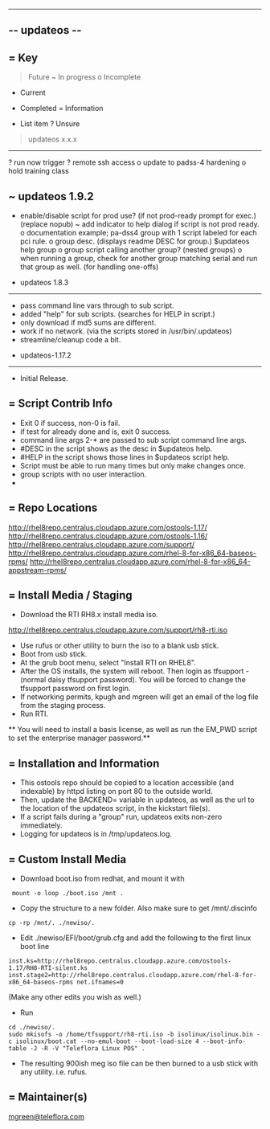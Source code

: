 --------------
-- updateos --
--------------

= Key
-----
> Future 
~ In progress
o Incomplete
* Current
+ Completed
= Information
- List item
? Unsure


> updateos x.x.x
----------------
? run now trigger
? remote ssh access
o update to padss-4 hardening 
o hold training class


~ updateos 1.9.2
----------------
+ enable/disable script for prod use? (if not prod-ready prompt for exec.) (replace nopub)
~ add indicator to help dialog if script is not prod ready.
o documentation example; pa-dss4 group with 1 script labeled for each pci rule.
o group desc. (displays readme DESC for group.) $updateos help group
o group script calling another group? (nested groups)
o when running a group, check for another group matching serial and run that group as well. (for handling one-offs)


* updateos 1.8.3
----------------
+ pass command line vars through to sub script.
+ added "help" for sub scripts. (searches for HELP in script.)
+ only download if md5 sums are different.
+ work if no network. (via the scripts stored in /usr/bin/.updateos)
+ streamline/cleanup code a bit. 


* updateos-1.17.2
-----------------
- Initial Release.


= Script Contrib Info 
---------------------
- Exit 0 if success, non-0 is fail.
- if test for already done and is, exit 0 success.
- command line args 2-* are passed to sub script command line args.
- #DESC in the script shows as the desc in $updateos help.
- #HELP in the script shows those lines in $updateos script help.
- Script must be able to run many times but only make changes once.
- group scripts with no user interaction.
- 


= Repo Locations
----------------
http://rhel8repo.centralus.cloudapp.azure.com/ostools-1.17/
http://rhel8repo.centralus.cloudapp.azure.com/ostools-1.16/
http://rhel8repo.centralus.cloudapp.azure.com/support/
http://rhel8repo.centralus.cloudapp.azure.com/rhel-8-for-x86_64-baseos-rpms/
http://rhel8repo.centralus.cloudapp.azure.com/rhel-8-for-x86_64-appstream-rpms/


= Install Media / Staging
-------------------------
- Download the RTI RH8.x install media iso.  

http://rhel8repo.centralus.cloudapp.azure.com/support/rh8-rti.iso

- Use rufus or other utility to burn the iso to a blank usb stick.  
- Boot from usb stick.  
- At the grub boot menu, select "Install RTI on RHEL8".  
- After the OS installs, the system will reboot. Then login as tfsupport - (normal daisy tfsupport password). You will be forced to change the tfsupport password on first login.  
- If networking permits, kpugh and mgreen will get an email of the log file from the staging process.  
- Run RTI.

** You will need to install a basis license, as well as run the EM_PWD script to set the enterprise manager password.**


= Installation and Information
------------------------------
- This ostools repo should be copied to a location accessible (and indexable) by httpd listing on port 80 to the outside world.
- Then, update the BACKEND= variable in updateos, as well as the url to the location of the updateos script, in the kickstart file(s).
- If a script fails during a "group" run, updateos exits non-zero immediately.
- Logging for updateos is in /tmp/updateos.log.


= Custom Install Media
----------------------
- Download boot.iso from redhat, and mount it with
```
 mount -o loop ./boot.iso /mnt .
```
- Copy the structure to a new folder.  Also make sure to get /mnt/.discinfo
```
cp -rp /mnt/. ./newiso/.
```
- Edit ./newiso/EFI/boot/grub.cfg and add the following to the first linux boot line
```
inst.ks=http://rhel8repo.centralus.cloudapp.azure.com/ostools-1.17/RH8-RTI-silent.ks inst.stage2=http://rhel8repo.centralus.cloudapp.azure.com/rhel-8-for-x86_64-baseos-rpms net.ifnames=0
```
(Make any other edits you wish as well.)
- Run
```
cd ./newiso/.
sudo mkisofs -o /home/tfsupport/rh8-rti.iso -b isolinux/isolinux.bin -c isolinux/boot.cat --no-emul-boot --boot-load-size 4 --boot-info-table -J -R -V "Teleflora Linux POS" .
```
- The resulting 900ish meg iso file can be then burned to a usb stick with any utility. i.e. rufus.


= Maintainer(s)
---------------
mgreen@teleflora.com
